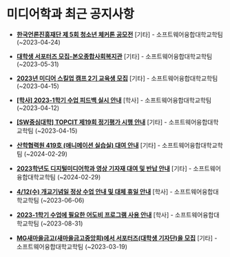 # 미디어학과 최근 공지사항

* **[한국언론진흥재단 제 5회 청소년 체커톤 공모전](https://media.ajou.ac.kr/media/board/board01.jsp?mode=view&amp;article_no=234580&amp;board_wrapper=%2Fmedia%2Fboard%2Fboard01.jsp&amp;pager.offset=0&amp;board_no=304)**
 [기타] - 소프트웨어융합대학교학팀 (~2023-04-24)

* **[대학생 서포터즈 모집-본오종합사회복지관](https://media.ajou.ac.kr/media/board/board01.jsp?mode=view&amp;article_no=234545&amp;board_wrapper=%2Fmedia%2Fboard%2Fboard01.jsp&amp;pager.offset=0&amp;board_no=304)**
 [기타] - 소프트웨어융합대학교학팀 (~2023-05-31)

* **[2023년 미디어 스킬업 캠프 2기 교육생 모집](https://media.ajou.ac.kr/media/board/board01.jsp?mode=view&amp;article_no=234513&amp;board_wrapper=%2Fmedia%2Fboard%2Fboard01.jsp&amp;pager.offset=0&amp;board_no=304)**
 [기타] - 소프트웨어융합대학교학팀 (~2023-04-15)

* **[[학사] 2023-1학기 수업 피드백 실시 안내](https://media.ajou.ac.kr/media/board/board01.jsp?mode=view&amp;article_no=234419&amp;board_wrapper=%2Fmedia%2Fboard%2Fboard01.jsp&amp;pager.offset=0&amp;board_no=304)**
 [학사] - 소프트웨어융합대학교학팀 (~2023-04-12)

* **[[SW중심대학] TOPCIT 제19회 정기평가 시행 안내](https://media.ajou.ac.kr/media/board/board01.jsp?mode=view&amp;article_no=234403&amp;board_wrapper=%2Fmedia%2Fboard%2Fboard01.jsp&amp;pager.offset=0&amp;board_no=304)**
 [기타] - 소프트웨어융합대학교학팀 (~2023-04-15)

* **[산학협력원 419호 (애니메이션 실습실) 대여 안내](https://media.ajou.ac.kr/media/board/board01.jsp?mode=view&amp;article_no=234388&amp;board_wrapper=%2Fmedia%2Fboard%2Fboard01.jsp&amp;pager.offset=0&amp;board_no=304)**
 [기타] - 소프트웨어융합대학교학팀 (~2024-02-29)

* **[2023학년도 디지털미디어학과 영상 기자재 대여 및 반납 안내](https://media.ajou.ac.kr/media/board/board01.jsp?mode=view&amp;article_no=234329&amp;board_wrapper=%2Fmedia%2Fboard%2Fboard01.jsp&amp;pager.offset=0&amp;board_no=304)**
 [기타] - 소프트웨어융합대학교학팀 (~2024-02-29)

* **[4/12(수) 개교기념일 정상 수업 안내 및 대체 휴일 안내](https://media.ajou.ac.kr/media/board/board01.jsp?mode=view&amp;article_no=234297&amp;board_wrapper=%2Fmedia%2Fboard%2Fboard01.jsp&amp;pager.offset=0&amp;board_no=304)**
 [학사] - 소프트웨어융합대학교학팀 (~2023-06-06)

* **[2023-1학기 수업에 필요한 어도비 프로그램 사용 안내](https://media.ajou.ac.kr/media/board/board01.jsp?mode=view&amp;article_no=234234&amp;board_wrapper=%2Fmedia%2Fboard%2Fboard01.jsp&amp;pager.offset=0&amp;board_no=304)**
 [학사] - 소프트웨어융합대학교학팀 (~2023-08-31)

* **[MG새마을금고(새마을금고중앙회)에서 서포터즈(대학생 기자단)을 모집](https://media.ajou.ac.kr/media/board/board01.jsp?mode=view&amp;article_no=234222&amp;board_wrapper=%2Fmedia%2Fboard%2Fboard01.jsp&amp;pager.offset=0&amp;board_no=304)**
 [기타] - 소프트웨어융합대학교학팀 (~2023-03-19)
